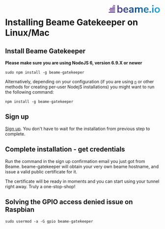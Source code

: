 <img align="right" src="../img/beame.png">

# Installing Beame Gatekeeper on Linux/Mac

## Install Beame Gatekeeper

**Please make sure you are using NodeJS 6, version 6.9.X or newer**

    sudo npm install -g beame-gatekeeper

Alternatively, depending on your configuration (if you are using [`n`](https://github.com/tj/n) or other methods for creating per-user NodejS installations) you might want to run the following command:

    npm install -g beame-gatekeeper

## Sign up

[Sign up](https://ypxf72akb6onjvrq.ohkv8odznwh5jpwm.v1.p.beameio.net/gatekeeper). You don't have to wait for the installation from previous step to complete.

## Complete installation - get credentials

Run the command in the sign up confirmation email you just got from Beame. beame-gatekeeper will obtain your very own beame hostname, and issue a valid public certificate for it.

The certificate will be ready in moments and you can start using your tunnel right away. Truly a one-stop-shop!

## Solving the GPIO access denied issue on Raspbian 

    sudo usermod -a -G gpio beame-gatekeeper
